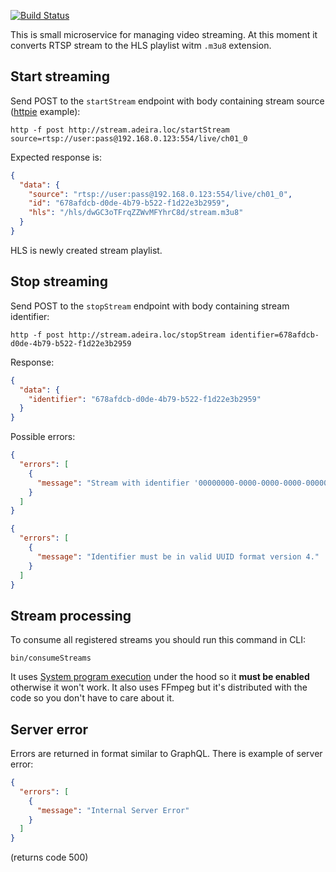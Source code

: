 [![Build Status](https://travis-ci.org/adeira/connector-stream.svg?branch=master)](https://travis-ci.org/adeira/connector-stream)

This is small microservice for managing video streaming. At this moment it converts RTSP stream to the HLS playlist witm `.m3u8` extension.

## Start streaming

Send POST to the `startStream` endpoint with body containing stream source ([httpie](https://github.com/jkbrzt/httpie) example):

```
http -f post http://stream.adeira.loc/startStream source=rtsp://user:pass@192.168.0.123:554/live/ch01_0
```

Expected response is:

```json
{
  "data": {
    "source": "rtsp://user:pass@192.168.0.123:554/live/ch01_0",
    "id": "678afdcb-d0de-4b79-b522-f1d22e3b2959",
    "hls": "/hls/dwGC3oTFrqZZWvMFYhrC8d/stream.m3u8"
  }
}
```

HLS is newly created stream playlist.

## Stop streaming

Send POST to the `stopStream` endpoint with body containing stream identifier:

    http -f post http://stream.adeira.loc/stopStream identifier=678afdcb-d0de-4b79-b522-f1d22e3b2959

Response:

```json
{
  "data": {
    "identifier": "678afdcb-d0de-4b79-b522-f1d22e3b2959"
  }
}
```

Possible errors:

```json
{
  "errors": [
    {
      "message": "Stream with identifier '00000000-0000-0000-0000-000000000001' is not registered!"
    }
  ]
}
```

```json
{
  "errors": [
    {
      "message": "Identifier must be in valid UUID format version 4."
    }
  ]
}
```

## Stream processing

To consume all registered streams you should run this command in CLI:

    bin/consumeStreams

It uses [System program execution](http://php.net/manual/en/book.exec.php) under the hood so it **must be enabled** otherwise it won't work. It also uses FFmpeg but it's distributed with the code so you don't have to care about it.

## Server error

Errors are returned in format similar to GraphQL. There is example of server error:

```json
{
  "errors": [
    {
      "message": "Internal Server Error"
    }
  ]
}
```

(returns code 500)
